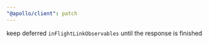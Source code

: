 ```yaml
---
"@apollo/client": patch
---
```


keep deferred `inFlightLinkObservables` until the response is finished
